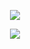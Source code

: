 <p align="center" width="100%">
<img src="https://user-images.githubusercontent.com/986516/206546622-736d5b9a-b9d6-4025-a104-1d59c4aa3466.gif" />
</p>
<p align="center" width="100%">
<img src="https://user-images.githubusercontent.com/986516/206548186-d6418a2e-0e7d-476f-80f2-82e10abd03b4.gif" />
</p>

